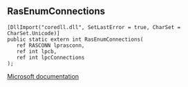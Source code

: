 ## RasEnumConnections

```
[DllImport("coredll.dll", SetLastError = true, CharSet = CharSet.Unicode)]
public static extern int RasEnumConnections(
   ref RASCONN lprasconn,
   ref int lpcb,
   ref int lpcConnections
);
```

[Microsoft documentation](https://docs.microsoft.com/en-us/windows/win32/api/rasapi32/nf-rasapi32-rasenumconnectionsw)
